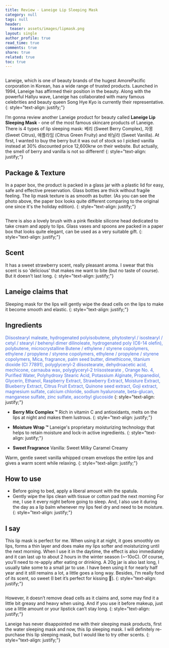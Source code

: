 ```yaml
---
title: Review - Laneige Lip Sleeping Mask
category: null
tags: null
header:
  teaser: assets/images/lipmask.png
layout: single
author_profile: true
read_time: true
comments: true
share: true
related: true
toc: true
---
```


<figure style="width: 400px" class="align-center">
  <img src="{{ site.url }}{{ site.baseurl }}/assets/images/lipmask-1.png" alt="">
  <figcaption></figcaption>
</figure>

Laneige, which is one of beauty brands of the hugest AmorePacific corporation in Korean, has a wide range of trusted products. Launched in 1994, Laneige has affirmed their position in the beauty. Along with the powerful Hallyu wave, Laneige has collaborated with many famous celebrities and beauty queen Song Hye Kyo is currently their representative.
{: style="text-align: justify;"}

I’m gonna review another Laneige product for beauty called **Laneige Lip Sleeping Mask** - one of the most famous skincare products of Laneige. There is 4 types of lip sleeping mask: 베리 (Sweet Berry Complex), 자몽 (Sweet Citrus), 애플라임 (Citrus Green Fruity) and 바닐라 (Sweet Vanilla). At first, I wanted to buy the berry but it was out of stock so I picked vanilla instead at 30% discounted price 12,600krw on their website. But actually, the smell of berry and vanilla is not so different!
{: style="text-align: justify;"} 

## Package & Texture

In a paper box, the product is packed in a glass jar with a plastic lid for easy, safe and effective preservation. Glass bottles are thick without fragile feeling. The lip mask texture is as smooth as butter. (As you can see the photo above, the paper box looks quite different comparing to the original one since it's the holiday edition).
{: style="text-align: justify;"}

<figure style="width: 500px" class="align-center">
  <img src="{{ site.url }}{{ site.baseurl }}/assets/images/lipmask-2.png" alt="">
  <figcaption></figcaption>
</figure>

There is also a lovely brush with a pink flexible silicone head dedicated to take cream and apply to lips. Glass vases and spoons are packed in a paper box that looks quite elegant, can be used as a very suitable gift.
{: style="text-align: justify;"}

## Scent

It has a sweet strawberry scent, really pleasant aroma. I swear that this scent is so 'delicious' that makes me want to bite (but no taste of course). But it doesn't last long.
{: style="text-align: justify;"}

## Laneige claims that

Sleeping mask for the lips will gently wipe the dead cells on the lips to make it become smooth and elastic.
{: style="text-align: justify;"}

## Ingredients

<span style="color:royalblue">Diisostearyl maleate, hydrogenated polyisobutene, phytosteryl / isostearyl / cetyl / stearyl / behenyl dimer dilinoleate, hydrogenated poly (C6-14 olefin), polybutene, microcrystalline Butene / ethylene / styrene copolymers, ethylene / propylene / styrene copolymers, ethylene / propylene / styrene copolymers, Mica, fragrance, palm seed butter, dimethicone, titanium dioxide (CI 77891), polyglyceryl-2 diisostearate, dehydroacetic acid, mechicone, carnauba wax, polyglyceryl-2 triisostearate , Orange No. 4, Purified Water, Polyhydroxy Stearic Acid, Potassium Alginate, Propanediol, Glycerin, Ethanol, Raspberry Extract, Strawberry Extract, Moisture Extract, Blueberry Extract, Citrus Fruit Extract, Quinone seed extract, Goji extract, magnesium sulfate, calcium chloride, sodium hyaluronate, beta-glucan, manganese sulfate, zinc sulfate, ascorbyl glucoside </span>
{: style="text-align: justify;"}

  * **Berry Mix Complex ™**
Rich in vitamin C and antioxidants, melts on the lips at night and makes them lustrous.
{: style="text-align: justify;"}

  * **Moisture Wrap ™**
Laneige's proprietary moisturizing technology that helps to retain moisture and lock-in active ingredients.
{: style="text-align: justify;"}

  * **Sweet Fragrance**
Vanilla: Sweet Milky Caramel Creamy

Warm, gentle sweet vanilla whipped cream envelops the entire lips and gives a warm scent while relaxing.
{: style="text-align: justify;"}

## How to use

  * Before going to bed, apply a liberal amount with the spatula.
  * Gently wipe the lips clean with tissue or cotton pad the next morning
For me, I use it every night before going to sleep. And, I also use it during the day as a lip balm whenever my lips feel dry and need to be moisture.
{: style="text-align: justify;"}

## I say
This lip mask is perfect for me. When using it at night, it goes smoothly on lips, forms a thin layer and does make my lips softer and moisturizing until the next morning. When I use it in the daytime, the effect is also immediately and it can last up to about 2 hours in the winter season (~-10oC). Of course, you’ll need to re-apply after eating or drinking. A 20g jar is also last long, I usually take some to a small jar to use. I have been using it for nearly half year and it still remains a lot, a little goes a long way. Besides, I’m really fond of its scent, so sweet (I bet it’s perfect for kissing :kiss:).
{: style="text-align: justify;"}

<figure style="width: 500px" class="align-center">
  <img src="{{ site.url }}{{ site.baseurl }}/assets/images/lipmask-3.png" alt="">
  <figcaption></figcaption>
</figure>

However, it doesn’t remove dead cells as it claims and, some may find it a little bit greasy and heavy when using. And if you use it before makeup, just use a little amount or your lipstick can’t stay long.
{: style="text-align: justify;"}

Laneige has never disappointed me with their sleeping mask products, first the water sleeping mask and now, this lip sleeping mask. I will definitely re-purchase this lip sleeping mask, but I would like to try other scents.
{: style="text-align: justify;"}